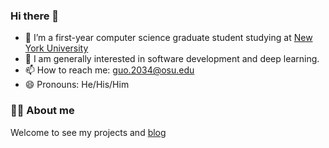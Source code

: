 ### Hi there 👋

- 🔭 I’m a first-year computer science graduate student studying at [New York University](https://cs.nyu.edu)
- 👯 I am generally interested in software development and deep learning.
- 📫 How to reach me: guo.2034@osu.edu
- 😄 Pronouns: He/His/Him

### 👨‍🚒 About me

Welcome to see my projects and [blog](https://main--guochenmeinian.netlify.app/about/)


